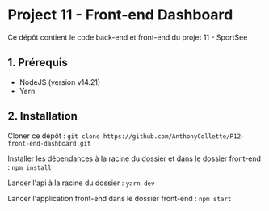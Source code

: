 # Project 11 - Front-end Dashboard

Ce dépôt contient le code back-end et front-end du projet 11 - SportSee

## 1. Prérequis

- NodeJS (version v14.21)
- Yarn

## 2. Installation

Cloner ce dépôt : 
`git clone https://github.com/AnthonyCollette/P12-front-end-dashboard.git`

Installer les dépendances à la racine du dossier et dans le dossier front-end :
`npm install`

Lancer l'api à la racine du dossier :
`yarn dev`

Lancer l'application front-end dans le dossier front-end :
`npm start`